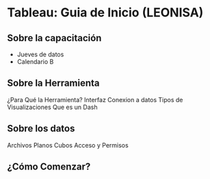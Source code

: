 # Tableau: Guia de Inicio (LEONISA)


## Sobre la capacitación

* Jueves de datos
* Calendario B

## Sobre la Herramienta

¿Para Qué la Herramienta?
Interfaz
Conexion a datos
Tipos de Visualizaciones
Que es un Dash

## Sobre los datos

Archivos Planos
Cubos
Acceso y Permisos

## ¿Cómo Comenzar?
